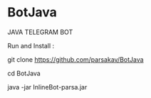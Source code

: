 # BotJava
JAVA TELEGRAM BOT

Run and Install :


git clone https://github.com/parsakav/BotJava

cd BotJava

java -jar InlineBot-parsa.jar

